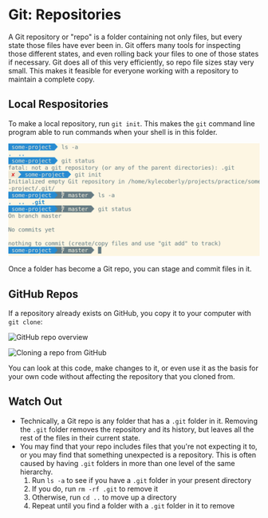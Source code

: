 # Git: Repositories

A Git repository or "repo" is a folder containing not only files, but every state those files have ever been in. Git offers many tools for inspecting those different states, and even rolling back your files to one of those states if necessary. Git does all of this very efficiently, so repo file sizes stay very small. This makes it feasible for everyone working with a repository to maintain a complete copy.

## Local Respositories

To make a local repository, run `git init`. This makes the `git` command line program able to run commands when your shell is in this folder.

![Workflow of creating a new Git repo](assets/new-git-repo.png)

Once a folder has become a Git repo, you can stage and commit files in it.

## GitHub Repos

If a repository already exists on GitHub, you copy it to your computer with `git clone`:

![GitHub repo overview](github-1.png)

![Cloning a repo from GitHub](github-2.png)

You can look at this code, make changes to it, or even use it as the basis for your own code without affecting the repository that you cloned from.

## Watch Out

* Technically, a Git repo is any folder that has a `.git` folder in it. Removing the `.git` folder removes the repository and its history, but leaves all the rest of the files in their current state.
* You may find that your repo includes files that you're not expecting it to, or you may find that something unexpected is a repository. This is often caused by having `.git` folders in more than one level of the same hierarchy.
  1. Run `ls -a` to see if you have a `.git` folder in your present directory
  2. If you do, run `rm -rf .git` to remove it
  3. Otherwise, run `cd ..` to move up a directory
  4. Repeat until you find a folder with a `.git` folder in it to remove
